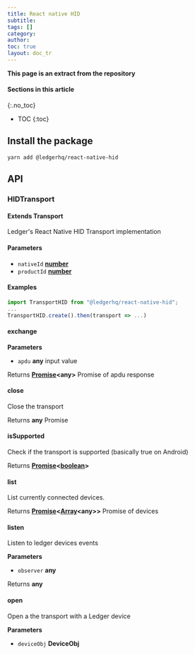 ```yaml
---
title: React native HID
subtitle:
tags: []
category:
author:
toc: true
layout: doc_tr
---
```


**This page is an extract from the repository**

#### Sections in this article
{:.no_toc}
* TOC
{:toc}

## Install the package

`yarn add @ledgerhq/react-native-hid`

## API

### HIDTransport

#### Extends Transport

Ledger's React Native HID Transport implementation

#### Parameters

-   `nativeId` **[number](https://developer.mozilla.org/docs/Web/JavaScript/Reference/Global_Objects/Number)**
-   `productId` **[number](https://developer.mozilla.org/docs/Web/JavaScript/Reference/Global_Objects/Number)**

#### Examples

```js
import TransportHID from "@ledgerhq/react-native-hid";
...
TransportHID.create().then(transport => ...)
```

#### exchange

**Parameters**

-   `apdu` **any** input value

Returns **[Promise](https://developer.mozilla.org/docs/Web/JavaScript/Reference/Global_Objects/Promise)&lt;any>** Promise of apdu response

#### close

Close the transport

Returns **any** Promise

#### isSupported

Check if the transport is supported (basically true on Android)

Returns **[Promise](https://developer.mozilla.org/docs/Web/JavaScript/Reference/Global_Objects/Promise)&lt;[boolean](https://developer.mozilla.org/docs/Web/JavaScript/Reference/Global_Objects/Boolean)>**

#### list

List currently connected devices.

Returns **[Promise](https://developer.mozilla.org/docs/Web/JavaScript/Reference/Global_Objects/Promise)&lt;[Array](https://developer.mozilla.org/docs/Web/JavaScript/Reference/Global_Objects/Array)&lt;any>>** Promise of devices

#### listen

Listen to ledger devices events

**Parameters**

-   `observer` **any**

Returns **any**

#### open

Open a the transport with a Ledger device

**Parameters**

-   `deviceObj` **DeviceObj**
